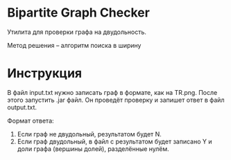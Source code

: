 # Bipartite Graph Checker
Утилита для проверки графа на двудольность.

Метод решения – алгоритм поиска в ширину

# Инструкция
В файл input.txt нужно записать граф в формате, как на TR.png. После этого запустить .jar файл. Он проведёт проверку и запишет ответ в файл output.txt.

Формат ответа:
1. Если граф не двудольный, результатом будет N.
2. Если граф двудольный, в файл с результатом будет записано Y и доли графа (вершины долей), разделённые нулём.
